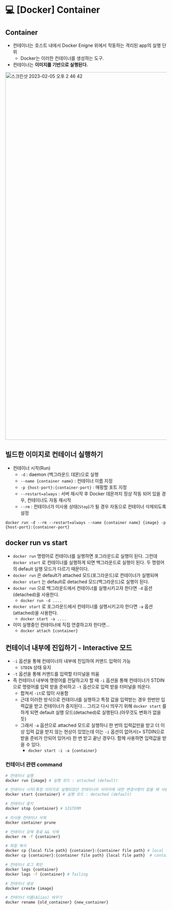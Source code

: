 💻 [Docker] Container
==================
## Container
* 컨테이너는 호스트 내에서 Docker Enigne 위에서 작동하는 격리된 app의 실행 단위
    * Docker는 이러한 컨테이너를 생성하는 도구.
* 컨테이너는 **이미지를 기반으로 실행된다.**

<img width="1145" alt="스크린샷 2023-02-05 오후 2 46 42" src="https://user-images.githubusercontent.com/57285121/216803895-561842ea-3267-41b5-953d-17ccdc873315.png">


## 빌드한 이미지로 컨테이너 실행하기

* 컨테이너 시작(Run)
    * `-d` : daemon (백그라운드 데몬)으로 실행
    * `--name {container name}` : 컨테이너 이름 지정
    * `-p {host-port}:{container-port}` : 매핑할 포트 지정
    * `--restart=always` : 서버 재시작 후 Docker 데몬까지 정상 작동 되어 있을 경우, 컨테이너도 자동 재시작
    * `--rm` : 컨테이너가 미사용 상태(`Stop`)가 될 경우 자동으로 컨테이너 삭제되도록 설정
```
docker run -d --rm --restart=always --name {container name} {image} -p {host-port}:{container-port}
```

## docker run vs start 
* `docker run` 명령어로 컨테이너를 실행하면 포그라운드로 실행이 된다. 그런데 `docker start` 로 컨테이너를 실행하게 되면 백그라운드로 실행이 된다. 두 명령어의 default 실행 모드가 다르기 때문이다.
* `docker run` 은 default가 attached 모드(포그라운드)로 컨테이너가 실행되며 `docker start` 는 default로 detached 모드(백그라운드)로 실행이 된다.
* `docker run` 으로 백그라운드에서 컨테이너를 실행시키고자 한다면 `-d` 옵션(detached)을 사용한다.
    * `docker run -d ....`
* `docker start` 로 포그라운드에서 컨테이너를 실행시키고자 한다면 `-a` 옵션(attached)을 사용한다.
    * `docker start -a ....`
* 이미 실행중인 컨테이너에 직접 연결하고자 한다면...
    * `docker attach {container}`

## 컨테이너 내부에 진입하기 - Interactive 모드
* `-i` 옵션을 통해 컨테이너의 내부에 진입하여 커맨드 입력이 가능
    * `STDIN` 상태 유지
* `-t` 옵션을 통해 커맨드를 입력할 터미널을 띄움
* 즉 컨테이너 내부에 명령어를 전달하고자 할 때 `-i` 옵션을 통해 컨테이너가 STDIN으로 명령어를 입력 받을 준비하고 `-t` 옵션으로 입력 받을 터미널을 띄운다.
    * 합쳐서 `-it`로 많이 사용함
    * 근데 이러한 방식으로 컨테이너를 실행하고 특정 값을 입력받는 경우 한번만 입력값을 받고 컨테이너가 중지된다... 그리고 다시 띄우기 위해 `docker start` 를 하게 되면 default 실행 모드(detached)로 실행된다.(아무것도 변화가 없을 듯)
    * 그래서 `-a` 옵션으로 attached 모드로 실행하니 한 번의 입력값만을 받고 더 이상 입력 값을 받지 않는 현상이 있었는데 이는 `-i` 옵션이 없어서(= STDIN으로 받을 준비가 안되어 있어서) 한 번 받고 끝난 경우다. 함께 사용하면 입력값을 받을 수 있다.
        * `docker start -i -a {container}`

### 컨테이너 관련 command
```bash
# 컨테이너 실행
docker run {image} # 실행 모드 : attached (default) 

# 컨테이너 시작(특정 이미지로 실행되었던 컨테이너의 이미지에 대한 변경사항이 없을 때 사용)
docker start {container} # 실행 모드 : detached (default)

# 컨테이너 중지
docker stop {container} # SIGTERM

# 미사용 컨테이너 삭제
docker container prune

# 컨테이너 강제 종료 && 삭제
docker rm -f {container}

# 파일 복사 
docker cp {local file path} {container}:{container file path} # local -> container
docker cp {container}:{container file path} {local file path}  # container -> local

# 컨테이너 로그 확인
docker logs {container}
docker logs -f {container} # Tailing

# 컨테이너 생성
docker create {image}

# 컨테이너 이름(Alias) 바꾸기
docker rename {old_container} {new_container}
```